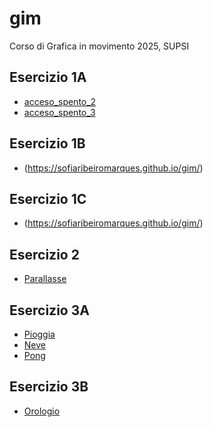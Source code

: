 # gim
Corso di Grafica in movimento 2025, SUPSI

## Esercizio 1A
- [acceso_spento_2](https://sofiaribeiromarques.github.io/gim/esercizio_1A/acceso_spento_2.html)
- [acceso_spento_3](https://sofiaribeiromarques.github.io/gim/esercizio_1A/acceso_spento_3.html)


## Esercizio 1B
- (https://sofiaribeiromarques.github.io/gim/)



## Esercizio 1C
- (https://sofiaribeiromarques.github.io/gim/)



## Esercizio 2
- [Parallasse](https://sofiaribeiromarques.github.io/gim/esercizio_2/index.html)




## Esercizio 3A
- [Pioggia](https://sofiaribeiromarques.github.io/gim/esercizio_3A/pioggia/index.html)
- [Neve](https://sofiaribeiromarques.github.io/gim/esercizio_3A/neve/index.html)
- [Pong](https://sofiaribeiromarques.github.io/gim/esercizio_3A/pong/index.html)



## Esercizio 3B
- [Orologio](https://sofiaribeiromarques.github.io/gim/esercizio_3B/orologio_analogico/index.html)